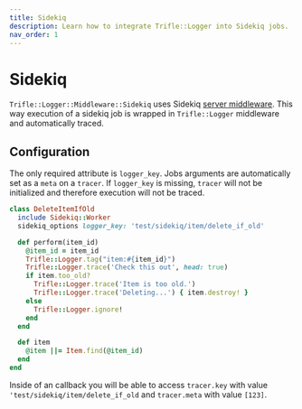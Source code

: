 ```yaml
---
title: Sidekiq
description: Learn how to integrate Trifle::Logger into Sidekiq jobs.
nav_order: 1
---
```


# Sidekiq

`Trifle::Logger::Middleware::Sidekiq` uses Sidekiq [server middleware](https://github.com/mperham/sidekiq/wiki/Middleware#server-middleware). This way execution of a sidekiq job is wrapped in `Trifle::Logger` middleware and automatically traced.

## Configuration

The only required attribute is `logger_key`. Jobs arguments are automatically set as a `meta` on a `tracer`. If `logger_key` is missing, `tracer` will not be initialized and therefore execution will not be traced.

```ruby
class DeleteItemIfOld
  include Sidekiq::Worker
  sidekiq_options logger_key: 'test/sidekiq/item/delete_if_old'

  def perform(item_id)
    @item_id = item_id
    Trifle::Logger.tag("item:#{item_id}")
    Trifle::Logger.trace('Check this out', head: true)
    if item.too_old?
      Trifle::Logger.trace('Item is too old.')
      Trifle::Logger.trace('Deleting...') { item.destroy! }
    else
      Trifle::Logger.ignore!
    end
  end

  def item
    @item ||= Item.find(@item_id)
  end
end
```

Inside of an callback you will be able to access `tracer.key` with value `'test/sidekiq/item/delete_if_old` and `tracer.meta` with value `[123]`.

